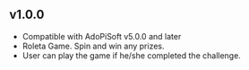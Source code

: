## v1.0.0
* Compatible with AdoPiSoft v5.0.0 and later
* Roleta Game. Spin and win any prizes.
* User can play the game if he/she completed the challenge.
